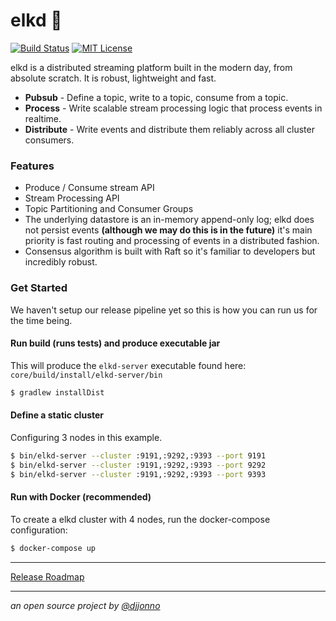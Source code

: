 # elkd 🦌

[![Build Status](https://img.shields.io/travis/com/djjonno/elkd/master.svg)](https://travis-ci.com/djjonno/elkd)
[![MIT License](http://img.shields.io/badge/license-MIT-green.svg) ](https://github.com/mockito/mockito/blob/master/LICENSE)

elkd is a distributed streaming platform built in the modern day, from absolute scratch.  It is robust, lightweight and fast.
- **Pubsub** - Define a topic, write to a topic, consume from a topic. 
- **Process** - Write scalable stream processing logic that process events in realtime.
- **Distribute** - Write events and distribute them reliably across all cluster consumers.

### Features
- Produce / Consume stream API
- Stream Processing API
- Topic Partitioning and Consumer Groups
- The underlying datastore is an in-memory append-only log; elkd does not persist events **(although we may do this is in the future)** it's main priority is fast routing and processing of events in a distributed fashion.
- Consensus algorithm is built with Raft so it's familiar to developers but incredibly robust.

### Get Started
We haven't setup our release pipeline yet so this is how you can run us for the time being.

#### Run build (runs tests) and produce executable jar
This will produce the `elkd-server` executable found here: `core/build/install/elkd-server/bin`
```bash
$ gradlew installDist
```

#### Define a static cluster
Configuring 3 nodes in this example.
```bash
$ bin/elkd-server --cluster :9191,:9292,:9393 --port 9191
$ bin/elkd-server --cluster :9191,:9292,:9393 --port 9292
$ bin/elkd-server --cluster :9191,:9292,:9393 --port 9393
```

#### Run with Docker (recommended)
To create a elkd cluster with 4 nodes, run the docker-compose configuration:
```bash
$ docker-compose up
```

---

[Release Roadmap](RELEASES.md)

---

*an open source project by [@djjonno](https://github.com/djjonno)*

